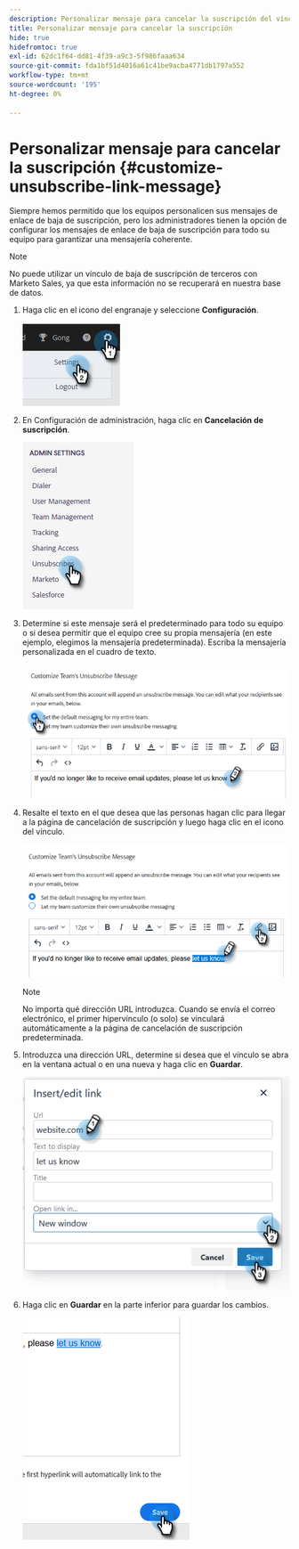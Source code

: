 ```yaml
---
description: Personalizar mensaje para cancelar la suscripción del vínculo - Documentos de Marketo - Documentación del producto
title: Personalizar mensaje para cancelar la suscripción
hide: true
hidefromtoc: true
exl-id: 62dc1f64-dd81-4f39-a9c3-5f986faaa634
source-git-commit: fda1bf51d4016a61c41be9acba4771db1797a552
workflow-type: tm+mt
source-wordcount: '195'
ht-degree: 0%

---
```


# Personalizar mensaje para cancelar la suscripción {#customize-unsubscribe-link-message}

Siempre hemos permitido que los equipos personalicen sus mensajes de enlace de baja de suscripción, pero los administradores tienen la opción de configurar los mensajes de enlace de baja de suscripción para todo su equipo para garantizar una mensajería coherente.

>[!NOTE]
>
>No puede utilizar un vínculo de baja de suscripción de terceros con Marketo Sales, ya que esta información no se recuperará en nuestra base de datos.

1. Haga clic en el icono del engranaje y seleccione **Configuración**.

   ![](assets/customize-unsubscribe-link-message-1.png)

1. En Configuración de administración, haga clic en **Cancelación de suscripción**.

   ![](assets/customize-unsubscribe-link-message-2.png)

1. Determine si este mensaje será el predeterminado para todo su equipo o si desea permitir que el equipo cree su propia mensajería (en este ejemplo, elegimos la mensajería predeterminada). Escriba la mensajería personalizada en el cuadro de texto.

   ![](assets/customize-unsubscribe-link-message-3.png)

1. Resalte el texto en el que desea que las personas hagan clic para llegar a la página de cancelación de suscripción y luego haga clic en el icono del vínculo.

   ![](assets/customize-unsubscribe-link-message-4.png)

   >[!NOTE]
   >
   >No importa qué dirección URL introduzca. Cuando se envía el correo electrónico, el primer hipervínculo (o solo) se vinculará automáticamente a la página de cancelación de suscripción predeterminada.

1. Introduzca una dirección URL, determine si desea que el vínculo se abra en la ventana actual o en una nueva y haga clic en **Guardar**.

   ![](assets/customize-unsubscribe-link-message-5.png)

1. Haga clic en **Guardar** en la parte inferior para guardar los cambios.

   ![](assets/customize-unsubscribe-link-message-6.png)
